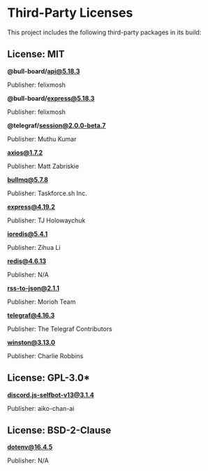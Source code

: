 # Third-Party Licenses

This project includes the following third-party packages in its build:

## License: MIT

**@bull-board/api@5.18.3**

Publisher: felixmosh

**@bull-board/express@5.18.3**

Publisher: felixmosh

**@telegraf/session@2.0.0-beta.7**

Publisher: Muthu Kumar

**axios@1.7.2**

Publisher: Matt Zabriskie

**bullmq@5.7.8**

Publisher: Taskforce.sh Inc.

**express@4.19.2**

Publisher: TJ Holowaychuk

**ioredis@5.4.1**

Publisher: Zihua Li

**redis@4.6.13**

Publisher: N/A

**rss-to-json@2.1.1**

Publisher: Morioh Team

**telegraf@4.16.3**

Publisher: The Telegraf Contributors

**winston@3.13.0**

Publisher: Charlie Robbins

## License: GPL-3.0*

**discord.js-selfbot-v13@3.1.4**

Publisher: aiko-chan-ai

## License: BSD-2-Clause

**dotenv@16.4.5**

Publisher: N/A